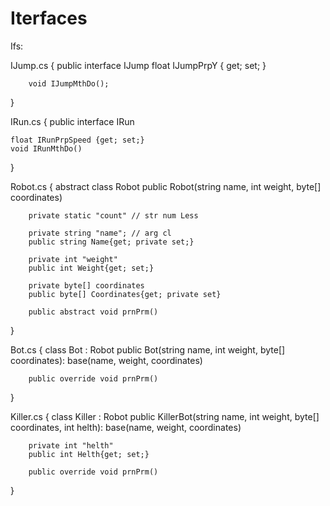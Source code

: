 # Iterfaces
Ifs:

IJump.cs
{
    public interface IJump
        float IJumpPrpY { get; set; }

        void IJumpMthDo();
}

IRun.cs
{
    public interface IRun

    float IRunPrpSpeed {get; set;}
    void IRunMthDo()

}

Robot.cs 
{
    abstract class Robot
        public Robot(string name, int weight, byte[] coordinates)

        private static "count" // str num Less

        private string "name"; // arg cl
        public string Name{get; private set;}

        private int "weight"
        public int Weight{get; set;}

        private byte[] coordinates
        public byte[] Coordinates{get; private set}

        public abstract void prnPrm()
}

Bot.cs
{
    class Bot : Robot
        public Bot(string name, int weight, byte[] coordinates): 
            base(name, weight, coordinates)

        public override void prnPrm()
}

Killer.cs
{
    class Killer : Robot
        public KillerBot(string name, int weight, byte[] coordinates, int helth): 
                base(name, weight, coordinates)

        private int "helth"
        public int Helth{get; set;}

        public override void prnPrm()
}
